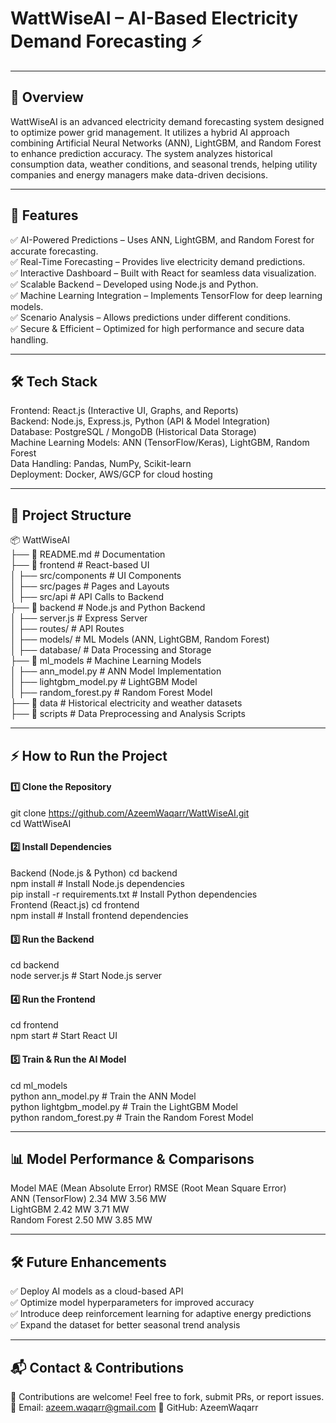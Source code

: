 # WattWiseAI – AI-Based Electricity Demand Forecasting ⚡

---

## 📌 Overview
WattWiseAI is an advanced electricity demand forecasting system designed to optimize power grid management. It utilizes a hybrid AI approach combining Artificial Neural Networks (ANN), LightGBM, and Random Forest to enhance prediction accuracy. The system analyzes historical consumption data, weather conditions, and seasonal trends, helping utility companies and energy managers make data-driven decisions.

---

## 🚀 Features
✅ AI-Powered Predictions – Uses ANN, LightGBM, and Random Forest for accurate forecasting. <br>
✅ Real-Time Forecasting – Provides live electricity demand predictions. <br>
✅ Interactive Dashboard – Built with React for seamless data visualization. <br>
✅ Scalable Backend – Developed using Node.js and Python. <br>
✅ Machine Learning Integration – Implements TensorFlow for deep learning models. <br>
✅ Scenario Analysis – Allows predictions under different conditions. <br>
✅ Secure & Efficient – Optimized for high performance and secure data handling. <br>

---

## 🛠️ Tech Stack
Frontend: React.js (Interactive UI, Graphs, and Reports) <br>
Backend: Node.js, Express.js, Python (API & Model Integration) <br>
Database: PostgreSQL / MongoDB (Historical Data Storage) <br>
Machine Learning Models: ANN (TensorFlow/Keras), LightGBM, Random Forest <br>
Data Handling: Pandas, NumPy, Scikit-learn <br>
Deployment: Docker, AWS/GCP for cloud hosting <br>

---

## 📂 Project Structure
📦 WattWiseAI  
├── 📄 README.md        # Documentation  
├── 📂 frontend         # React-based UI  
│   ├── src/components  # UI Components  
│   ├── src/pages       # Pages and Layouts  
│   ├── src/api         # API Calls to Backend  
├── 📂 backend          # Node.js and Python Backend  
│   ├── server.js       # Express Server  
│   ├── routes/         # API Routes  
│   ├── models/         # ML Models (ANN, LightGBM, Random Forest)  
│   ├── database/       # Data Processing and Storage  
├── 📂 ml_models        # Machine Learning Models  
│   ├── ann_model.py    # ANN Model Implementation  
│   ├── lightgbm_model.py  # LightGBM Model  
│   ├── random_forest.py   # Random Forest Model  
├── 📂 data             # Historical electricity and weather datasets  
├── 📂 scripts          # Data Preprocessing and Analysis Scripts  

---

## ⚡ How to Run the Project
#### 1️⃣ Clone the Repository
git clone https://github.com/AzeemWaqarr/WattWiseAI.git  
cd WattWiseAI  
#### 2️⃣ Install Dependencies
Backend (Node.js & Python)
cd backend  
npm install  # Install Node.js dependencies  
pip install -r requirements.txt  # Install Python dependencies  
Frontend (React.js)
cd frontend  
npm install  # Install frontend dependencies  
#### 3️⃣ Run the Backend
cd backend  
node server.js  # Start Node.js server  
#### 4️⃣ Run the Frontend
cd frontend  
npm start  # Start React UI  
#### 5️⃣ Train & Run the AI Model
cd ml_models  
python ann_model.py  # Train the ANN Model  
python lightgbm_model.py  # Train the LightGBM Model  
python random_forest.py  # Train the Random Forest Model  

---

## 📊 Model Performance & Comparisons
Model	MAE (Mean Absolute Error)	RMSE (Root Mean Square Error) <br>
ANN (TensorFlow)	2.34 MW	3.56 MW <br>
LightGBM	2.42 MW	3.71 MW <br>
Random Forest	2.50 MW	3.85 MW <br>

---

## 🛠 Future Enhancements
✅ Deploy AI models as a cloud-based API <br>
✅ Optimize model hyperparameters for improved accuracy <br>
✅ Introduce deep reinforcement learning for adaptive energy predictions <br>
✅ Expand the dataset for better seasonal trend analysis <br>

---

## 📬 Contact & Contributions
🚀 Contributions are welcome! Feel free to fork, submit PRs, or report issues.
📧 Email: azeem.waqarr@gmail.com
🔗 GitHub: AzeemWaqarr
